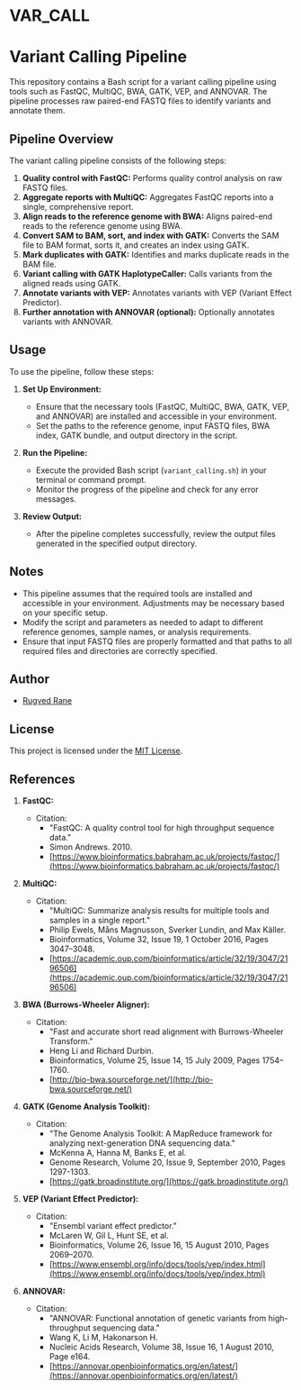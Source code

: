 # VAR_CALL
# Variant Calling Pipeline

This repository contains a Bash script for a variant calling pipeline using tools such as FastQC, MultiQC, BWA, GATK, VEP, and ANNOVAR. The pipeline processes raw paired-end FASTQ files to identify variants and annotate them.

## Pipeline Overview

The variant calling pipeline consists of the following steps:

1. **Quality control with FastQC:** Performs quality control analysis on raw FASTQ files.
2. **Aggregate reports with MultiQC:** Aggregates FastQC reports into a single, comprehensive report.
3. **Align reads to the reference genome with BWA:** Aligns paired-end reads to the reference genome using BWA.
4. **Convert SAM to BAM, sort, and index with GATK:** Converts the SAM file to BAM format, sorts it, and creates an index using GATK.
5. **Mark duplicates with GATK:** Identifies and marks duplicate reads in the BAM file.
6. **Variant calling with GATK HaplotypeCaller:** Calls variants from the aligned reads using GATK.
7. **Annotate variants with VEP:** Annotates variants with VEP (Variant Effect Predictor).
8. **Further annotation with ANNOVAR (optional):** Optionally annotates variants with ANNOVAR.

## Usage

To use the pipeline, follow these steps:

1. **Set Up Environment:**
   - Ensure that the necessary tools (FastQC, MultiQC, BWA, GATK, VEP, and ANNOVAR) are installed and accessible in your environment.
   - Set the paths to the reference genome, input FASTQ files, BWA index, GATK bundle, and output directory in the script.

2. **Run the Pipeline:**
   - Execute the provided Bash script (`variant_calling.sh`) in your terminal or command prompt.
   - Monitor the progress of the pipeline and check for any error messages.

3. **Review Output:**
   - After the pipeline completes successfully, review the output files generated in the specified output directory.

## Notes

- This pipeline assumes that the required tools are installed and accessible in your environment. Adjustments may be necessary based on your specific setup.
- Modify the script and parameters as needed to adapt to different reference genomes, sample names, or analysis requirements.
- Ensure that input FASTQ files are properly formatted and that paths to all required files and directories are correctly specified.

## Author

- [Rugved Rane](https://github.com/rvrane)

## License

This project is licensed under the [MIT License](LICENSE).

## References

1. **FastQC:**
   - Citation: 
     - "FastQC: A quality control tool for high throughput sequence data." 
     - Simon Andrews. 2010. 
     - [https://www.bioinformatics.babraham.ac.uk/projects/fastqc/](https://www.bioinformatics.babraham.ac.uk/projects/fastqc/)

2. **MultiQC:**
   - Citation:
     - "MultiQC: Summarize analysis results for multiple tools and samples in a single report." 
     - Philip Ewels, Måns Magnusson, Sverker Lundin, and Max Käller.
     - Bioinformatics, Volume 32, Issue 19, 1 October 2016, Pages 3047–3048.
     - [https://academic.oup.com/bioinformatics/article/32/19/3047/2196506](https://academic.oup.com/bioinformatics/article/32/19/3047/2196506)

3. **BWA (Burrows-Wheeler Aligner):**
   - Citation:
     - "Fast and accurate short read alignment with Burrows-Wheeler Transform." 
     - Heng Li and Richard Durbin.
     - Bioinformatics, Volume 25, Issue 14, 15 July 2009, Pages 1754–1760.
     - [http://bio-bwa.sourceforge.net/](http://bio-bwa.sourceforge.net/)

4. **GATK (Genome Analysis Toolkit):**
   - Citation:
     - "The Genome Analysis Toolkit: A MapReduce framework for analyzing next-generation DNA sequencing data." 
     - McKenna A, Hanna M, Banks E, et al.
     - Genome Research, Volume 20, Issue 9, September 2010, Pages 1297-1303.
     - [https://gatk.broadinstitute.org/](https://gatk.broadinstitute.org/)

5. **VEP (Variant Effect Predictor):**
   - Citation:
     - "Ensembl variant effect predictor." 
     - McLaren W, Gil L, Hunt SE, et al.
     - Bioinformatics, Volume 26, Issue 16, 15 August 2010, Pages 2069–2070.
     - [https://www.ensembl.org/info/docs/tools/vep/index.html](https://www.ensembl.org/info/docs/tools/vep/index.html)

6. **ANNOVAR:**
   - Citation:
     - "ANNOVAR: Functional annotation of genetic variants from high-throughput sequencing data." 
     - Wang K, Li M, Hakonarson H.
     - Nucleic Acids Research, Volume 38, Issue 16, 1 August 2010, Page e164.
     - [https://annovar.openbioinformatics.org/en/latest/](https://annovar.openbioinformatics.org/en/latest/)
